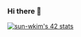 ### Hi there 👋
<a href="https://github.com/JaeSeoKim/badge42"><img src="https://badge42.vercel.app/api/v2/clelyxqpk00060fmfjzv3sr8a/stats?cursusId=21&coalitionId=167" alt="sun-wkim's 42 stats" /></a>
<!--
**sunnnwo/sunnnwo** is a ✨ _special_ ✨ repository because its `README.md` (this file) appears on your GitHub profile.

Here are some ideas to get you started:

- 🔭 I’m currently working on ...
- 🌱 I’m currently learning ...
- 👯 I’m looking to collaborate on ...
- 🤔 I’m looking for help with ...
- 💬 Ask me about ...
- 📫 How to reach me: ...
- 😄 Pronouns: ...
- ⚡ Fun fact: ...
-->

